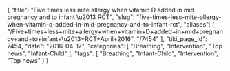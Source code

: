 {
    "title": "Five times less mite allergy when vitamin D added in mid pregnancy and to infant \u2013 RCT",
    "slug": "five-times-less-mite-allergy-when-vitamin-d-added-in-mid-pregnancy-and-to-infant-rct",
    "aliases": [
        "/Five+times+less+mite+allergy+when+vitamin+D+added+in+mid+pregnancy+and+to+infant+\u2013+RCT+April+2016",
        "/7454"
    ],
    "tiki_page_id": 7454,
    "date": "2016-04-17",
    "categories": [
        "Breathing",
        "Intervention",
        "Top news",
        "Infant-Child"
    ],
    "tags": [
        "Breathing",
        "Infant-Child",
        "Intervention",
        "Top news"
    ]
}